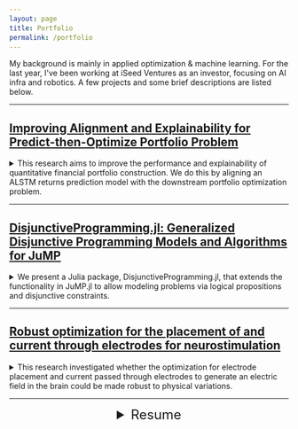 ```yaml
---
layout: page
title: Portfolio
permalink: /portfolio
---
```


My background is mainly in applied optimization & machine learning. For the last year, I've been working at iSeed Ventures as an investor, focusing on AI infra and robotics. A few projects and some brief descriptions are listed below.

<hr/>
<h2><a href="https://drive.google.com/file/d/1InCKqi4o_S4EDNaFgcBoinN9YbCesyfV/view?pli=1">Improving Alignment and Explainability for Predict-then-Optimize Portfolio Problem</a></h2>
<details>
    <summary>This research aims to improve the performance and explainability of quantitative financial portfolio construction. We do this by aligning an ALSTM returns prediction model with the downstream portfolio optimization problem.</summary>
    Our convex differentiable layer based approach, validated on the Qlib platform, shows substantial improvements in cumulative returns and risk-adjusted return performance over traditional two-stage models. Additionally, the fusion-trained model demonstrates better stability and performance than models trained directly using the optimization loss. We also conduct portfolio experiments during the COVID-19 period to highlight the importance of portfolio optimization constraints and the advantages of our model compared to end-to-end models.

    <img style="width:100%; line-height: 0; margin-top: 16px; margin-bottom: 0px; border: 0px;" src="images/diff_portfolio_arch.png"/>
    
    <h3 style="margin-top: 0px;"><a href="https://github.com/shivankj11/Differentiable-Layer-Portfolio">GitHub</a></h3>

    <h3><a href="https://drive.google.com/file/d/1InCKqi4o_S4EDNaFgcBoinN9YbCesyfV/view?pli=1">Preprint</a></h3>

</details>

<hr/>
<h2><a href="https://arxiv.org/abs/2304.10492">DisjunctiveProgramming.jl: Generalized Disjunctive Programming Models and Algorithms for JuMP</a></h2>
<details>
    <summary>We present a Julia package, DisjunctiveProgramming.jl, that extends the functionality in JuMP.jl to allow modeling problems via logical propositions and disjunctive constraints. </summary>

    Such models can then be reformulated into Mixed-Integer Programs (MIPs) that can be solved with the various MIP solvers supported by JuMP. To do so, logical propositions are converted to Conjunctive Normal Form (CNF) and reformulated into equivalent algebraic constraints. Disjunctions are reformulated into mixed-integer constraints via the reformulation technique specified by the user (Big-M or Hull reformulations). The package supports reformulations for disjunctions containing linear, quadratic, and nonlinear constraints.

    <a href="https://github.com/hdavid16/DisjunctiveProgramming.jl"><img style="width:100%; line-height: 0; margin-top: 16px; margin-bottom: 0px; border: 0px;" src="https://raw.githubusercontent.com/hdavid16/DisjunctiveProgramming.jl/refs/heads/master/logo.png"/></a>

    <h3 style="margin-top: 0px;"><a href="https://github.com/hdavid16/DisjunctiveProgramming.jl">GitHub</a></h3>

    <h3><a href="https://arxiv.org/abs/2304.10492">arXiv</a></h3>

    <h3><a href="https://proceedings.juliacon.org/papers/10.21105/jcon.00117">JuliaCon Conference Proceedings</a></h3>

</details>

<hr/>
<h2><a href="https://docs.google.com/presentation/d/1nWs95Ar3eWqMNnfPgwMIIZhzAtu8QDRs/edit?pli=1&slide=id.p1#slide=id.p1">Robust optimization for the placement of and current through electrodes for neurostimulation</a></h2>
<details>
    <summary>This research investigated whether the optimization for electrode placement and current passed through electrodes to generate an electric field in the brain could be made robust to physical variations.</summary>

    The optimization approach used in this study focused on minimizing the current outside of the region being targeted for stimulation with respect to uncertainty in the conductivities of each section of a spherical head model in the worst case. The robust approach used sequential rounds of particle swarm optimization to find worst case conductivity parameters for an electrode setup and convex optimization to find a new electrode setup for new conductivity parameters. The study found that the robust optimization approach was beneficial in worst-case scenarios, reducing the electric field outside of the target region by 12.5% compared to the original setup. However, the robust approach performed worse than the original approach in the average case. This work suggests that this robust electrode design scheme for stimulation experimentation and medical treatments may minimize the neurons outside the targeted region that may be activated, in turn potentially reducing side-effects. Further research is required to validate these findings, compare other robust formulations, and determine how other uncertainties affect the robust optimization performance.

    <a href="https://github.com/shivankj11/robust-neurostim"><img class="center-image" style="width:70%; line-height: 0; margin-top: 16px; margin-bottom: 4px; border: 0px;" src="https://raw.githubusercontent.com/shivankj11/robust-neurostim/refs/heads/main/Figures/Example_Figs/elecpat.png"/></a>

    <h3 style="margin-top: 0px;"><a href="https://github.com/shivankj11/robust-neurostim">GitHub</a></h3>

    <h3 style="margin-top: 0px;"><a href="https://docs.google.com/presentation/d/1nWs95Ar3eWqMNnfPgwMIIZhzAtu8QDRs/edit?pli=1&slide=id.p1#slide=id.p1">Google Slides</a></h3>


</details>



<hr/>
<details style="font-size: 24px; text-align: center">
    <summary> Resume </summary>
<object data="../assets/Shivank_Joshi_Resume.pdf" width="800" height="800" type='application/pdf'></object>
</details>
